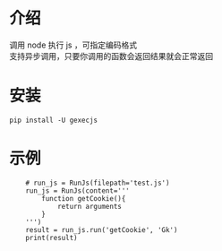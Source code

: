 # 介绍

调用 node 执行 js ，可指定编码格式  
支持异步调用，只要你调用的函数会返回结果就会正常返回

# 安装

```
pip install -U gexecjs
```

# 示例

```
    # run_js = RunJs(filepath='test.js')
    run_js = RunJs(content='''
        function getCookie(){
            return arguments
        }
    ''')
    result = run_js.run('getCookie', 'Gk')
    print(result)
```

